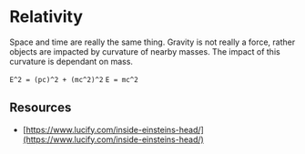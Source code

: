# Relativity

Space and time are really the same thing. Gravity is not really a force, rather objects are impacted by curvature of nearby masses. The impact of this curvature is dependant on mass.

`E^2 = (pc)^2 + (mc^2)^2` `E = mc^2`

## Resources

* [https://www.lucify.com/inside-einsteins-head/](https://www.lucify.com/inside-einsteins-head/)
